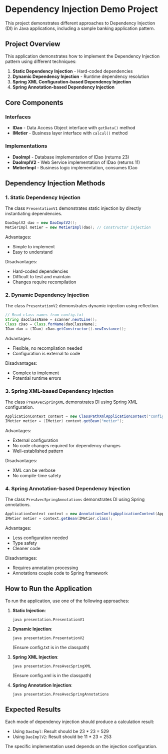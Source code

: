 # Dependency Injection Demo Project

This project demonstrates different approaches to Dependency Injection (DI) in Java applications, including a sample banking application pattern.

## Project Overview

This application demonstrates how to implement the Dependency Injection pattern using different techniques:

1. **Static Dependency Injection** - Hard-coded dependencies
2. **Dynamic Dependency Injection** - Runtime dependency resolution
3. **Spring XML Configuration-based Dependency Injection**
4. **Spring Annotation-based Dependency Injection**

## Core Components

### Interfaces

- **IDao** - Data Access Object interface with `getData()` method
- **IMetier** - Business layer interface with `calcul()` method

### Implementations

- **DaoImpl** - Database implementation of IDao (returns 23)
- **DaoImplV2** - Web Service implementation of IDao (returns 11)
- **MetierImpl** - Business logic implementation, consumes IDao

## Dependency Injection Methods

### 1. Static Dependency Injection

The class `PresentationV1` demonstrates static injection by directly instantiating dependencies.

```java
DaoImplV2 dao = new DaoImplV2();
MetierImpl metier = new MetierImpl(dao); // Constructor injection
```

Advantages:

- Simple to implement
- Easy to understand

Disadvantages:

- Hard-coded dependencies
- Difficult to test and maintain
- Changes require recompilation

### 2. Dynamic Dependency Injection

The class `PresentationV2` demonstrates dynamic injection using reflection.

```java
// Read class names from config.txt
String daoClassName = scanner.nextLine();
Class cDao = Class.forName(daoClassName);
IDao dao = (IDao) cDao.getConstructor().newInstance();
```

Advantages:

- Flexible, no recompilation needed
- Configuration is external to code

Disadvantages:

- Complex to implement
- Potential runtime errors

### 3. Spring XML-based Dependency Injection

The class `PresAvecSpringXML` demonstrates DI using Spring XML configuration.

```java
ApplicationContext context = new ClassPathXmlApplicationContext("config.xml");
IMetier metier = (IMetier) context.getBean("metier");
```

Advantages:

- External configuration
- No code changes required for dependency changes
- Well-established pattern

Disadvantages:

- XML can be verbose
- No compile-time safety

### 4. Spring Annotation-based Dependency Injection

The class `PresAvecSpringAnnotations` demonstrates DI using Spring annotations.

```java
ApplicationContext context = new AnnotationConfigApplicationContext(AppConfig.class);
IMetier metier = context.getBean(IMetier.class);
```

Advantages:

- Less configuration needed
- Type safety
- Cleaner code

Disadvantages:

- Requires annotation processing
- Annotations couple code to Spring framework

## How to Run the Application

To run the application, use one of the following approaches:

1. **Static Injection**:

   ```
   java presentation.PresentationV1
   ```

2. **Dynamic Injection**:

   ```
   java presentation.PresentationV2
   ```

   (Ensure config.txt is in the classpath)

3. **Spring XML Injection**:

   ```
   java presentation.PresAvecSpringXML
   ```

   (Ensure config.xml is in the classpath)

4. **Spring Annotation Injection**:
   ```
   java presentation.PresAvecSpringAnnotations
   ```

## Expected Results

Each mode of dependency injection should produce a calculation result:

- Using `DaoImpl`: Result should be 23 \* 23 = 529
- Using `DaoImplV2`: Result should be 11 \* 23 = 253

The specific implementation used depends on the injection configuration.
